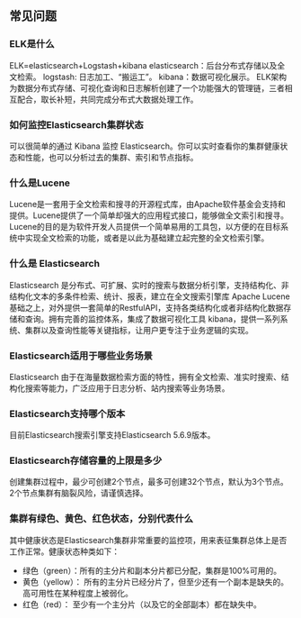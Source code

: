 ## 常见问题
### ELK是什么
ELK=elasticsearch+Logstash+kibana 
elasticsearch：后台分布式存储以及全文检索。 
logstash: 日志加工、“搬运工”。
kibana：数据可视化展示。 
ELK架构为数据分布式存储、可视化查询和日志解析创建了一个功能强大的管理链，三者相互配合，取长补短，共同完成分布式大数据处理工作。
### 如何监控Elasticsearch集群状态
可以很简单的通过 Kibana 监控 Elasticsearch。你可以实时查看你的集群健康状态和性能，也可以分析过去的集群、索引和节点指标。
### 什么是Lucene
Lucene是一套用于全文检索和搜寻的开源程式库，由Apache软件基金会支持和提供。Lucene提供了一个简单却强大的应用程式接口，能够做全文索引和搜寻。Lucene的目的是为软件开发人员提供一个简单易用的工具包，以方便的在目标系统中实现全文检索的功能，或者是以此为基础建立起完整的全文检索引擎。
### 什么是 Elasticsearch
Elasticsearch 是分布式、可扩展、实时的搜索与数据分析引擎，支持结构化、非结构化文本的多条件检索、统计、报表，建立在全文搜索引擎库 Apache Lucene基础之上，对外提供一套简单的RestfulAPI，支持各类结构化或者非结构化数据存储和查询。拥有完善的监控体系，集成了数据可视化工具 kibana，提供一系列系统、集群以及查询性能等关键指标，让用户更专注于业务逻辑的实现。
### Elasticsearch适用于哪些业务场景
Elasticsearch 由于在海量数据检索方面的特性，拥有全文检索、准实时搜索、结构化搜索等能力，广泛应用于日志分析、站内搜索等业务场景。
### Elasticsearch支持哪个版本
目前Elasticsearch搜索引擎支持Elasticsearch 5.6.9版本。
### Elasticsearch存储容量的上限是多少
创建集群过程中，最少可创建2个节点，最多可创建32个节点，默认为3个节点。2个节点集群有脑裂风险，请谨慎选择。
### 集群有绿色、黄色、红色状态，分别代表什么
其中健康状态是Elasticsearch集群非常重要的监控项，用来表征集群总体上是否工作正常。健康状态种类如下：
* 绿色（green）：所有的主分片和副本分片都已分配，集群是100%可用的。 
* 黄色（yellow）： 所有的主分片已经分片了，但至少还有一个副本是缺失的。高可用性在某种程度上被弱化。 
* 红色（red）： 至少有一个主分片（以及它的全部副本）都在缺失中。 


